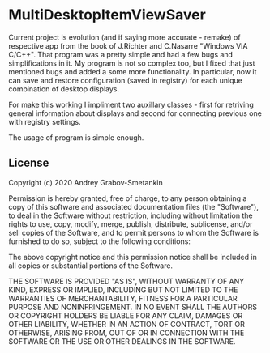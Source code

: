 # MultiDesktopItemViewSaver

Current project is evolution (and if saying more accurate - remake) of respective app from the book of J.Richter and C.Nasarre "Windows VIA C/C++". That program was a pretty simple and had a few bugs and simplifications in it. My program is not so complex too, but I fixed that just mentioned bugs and added a some more functionality. In particular, now it can save and restore configuration (saved in registry) for each unique combination of desktop displays.

For make this working I impliment two auxillary classes - first for retriving general information about displays and second for connecting previous one with registry settings.

The usage of program is simple enough.

## License

Copyright (c) 2020 Andrey Grabov-Smetankin

Permission is hereby granted, free of charge, to any person
obtaining a copy of this software and associated documentation
files (the "Software"), to deal in the Software without
restriction, including without limitation the rights to use,
copy, modify, merge, publish, distribute, sublicense, and/or sell
copies of the Software, and to permit persons to whom the
Software is furnished to do so, subject to the following
conditions:

The above copyright notice and this permission notice shall be
included in all copies or substantial portions of the Software.

THE SOFTWARE IS PROVIDED "AS IS", WITHOUT WARRANTY OF ANY KIND,
EXPRESS OR IMPLIED, INCLUDING BUT NOT LIMITED TO THE WARRANTIES
OF MERCHANTABILITY, FITNESS FOR A PARTICULAR PURPOSE AND
NONINFRINGEMENT. IN NO EVENT SHALL THE AUTHORS OR COPYRIGHT
HOLDERS BE LIABLE FOR ANY CLAIM, DAMAGES OR OTHER LIABILITY,
WHETHER IN AN ACTION OF CONTRACT, TORT OR OTHERWISE, ARISING
FROM, OUT OF OR IN CONNECTION WITH THE SOFTWARE OR THE USE OR
OTHER DEALINGS IN THE SOFTWARE.